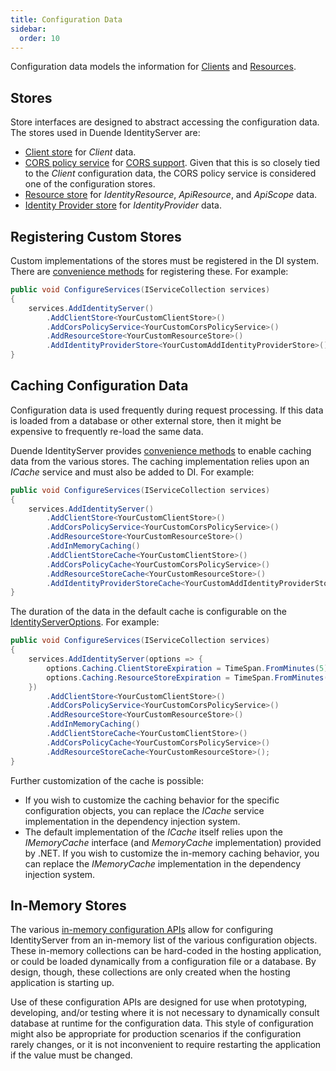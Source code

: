 ```yaml
---
title: Configuration Data
sidebar:
  order: 10
---
```



Configuration data models the information for [Clients](/identityserver/v6/fundamentals/clients) and [Resources](/identityserver/v6/fundamentals/resources).

## Stores

Store interfaces are designed to abstract accessing the configuration data. 
The stores used in Duende IdentityServer are:
* [Client store](/identityserver/v6/reference/stores/client_store) for *Client* data.
* [CORS policy service](/identityserver/v6/reference/stores/cors_policy_service) for [CORS support](/identityserver/v6/tokens/cors). Given that this is so closely tied to the *Client* configuration data, the CORS policy service is considered one of the configuration stores.
* [Resource store](/identityserver/v6/reference/stores/resource_store) for *IdentityResource*, *ApiResource*, and *ApiScope* data.
* [Identity Provider store](/identityserver/v6/reference/stores/idp_store) for *IdentityProvider* data.

## Registering Custom Stores

Custom implementations of the stores must be registered in the DI system.
There are [convenience methods](/identityserver/v6/reference/di#configuration-stores) for registering these.
For example:

```cs
public void ConfigureServices(IServiceCollection services)
{
    services.AddIdentityServer()
        .AddClientStore<YourCustomClientStore>()
        .AddCorsPolicyService<YourCustomCorsPolicyService>()
        .AddResourceStore<YourCustomResourceStore>()
        .AddIdentityProviderStore<YourCustomAddIdentityProviderStore>();
}
```

## Caching Configuration Data

Configuration data is used frequently during request processing.
If this data is loaded from a database or other external store, then it might be expensive to frequently re-load the same data.

Duende IdentityServer provides [convenience methods](/identityserver/v6/reference/di#caching-configuration-data) to enable caching data from the various stores.
The caching implementation relies upon an *ICache<T>* service and must also be added to DI. 
For example:

```cs
public void ConfigureServices(IServiceCollection services)
{
    services.AddIdentityServer()
        .AddClientStore<YourCustomClientStore>()
        .AddCorsPolicyService<YourCustomCorsPolicyService>()
        .AddResourceStore<YourCustomResourceStore>()
        .AddInMemoryCaching()
        .AddClientStoreCache<YourCustomClientStore>()
        .AddCorsPolicyCache<YourCustomCorsPolicyService>()
        .AddResourceStoreCache<YourCustomResourceStore>()
        .AddIdentityProviderStoreCache<YourCustomAddIdentityProviderStore>();
}
```

The duration of the data in the default cache is configurable on the [IdentityServerOptions](/identityserver/v6/reference/options#caching).
For example:

```cs
public void ConfigureServices(IServiceCollection services)
{
    services.AddIdentityServer(options => {
        options.Caching.ClientStoreExpiration = TimeSpan.FromMinutes(5);
        options.Caching.ResourceStoreExpiration = TimeSpan.FromMinutes(5);
    })
        .AddClientStore<YourCustomClientStore>()
        .AddCorsPolicyService<YourCustomCorsPolicyService>()
        .AddResourceStore<YourCustomResourceStore>()
        .AddInMemoryCaching()
        .AddClientStoreCache<YourCustomClientStore>()
        .AddCorsPolicyCache<YourCustomCorsPolicyService>()
        .AddResourceStoreCache<YourCustomResourceStore>();
}
```

Further customization of the cache is possible: 
* If you wish to customize the caching behavior for the specific configuration objects, you can replace the *ICache<T>* service implementation in the dependency injection system.
* The default implementation of the *ICache<T>* itself relies upon the *IMemoryCache* interface (and *MemoryCache* implementation) provided by .NET.
If you wish to customize the in-memory caching behavior, you can replace the *IMemoryCache* implementation in the dependency injection system.

## In-Memory Stores

The various [in-memory configuration APIs](/identityserver/v6/reference/di#configuration-stores) allow for configuring IdentityServer from an in-memory list of the various configuration objects.
These in-memory collections can be hard-coded in the hosting application, or could be loaded dynamically from a configuration file or a database.
By design, though, these collections are only created when the hosting application is starting up.

Use of these configuration APIs are designed for use when prototyping, developing, and/or testing where it is not necessary to dynamically consult database at runtime for the configuration data.
This style of configuration might also be appropriate for production scenarios if the configuration rarely changes, or it is not inconvenient to require restarting the application if the value must be changed.
